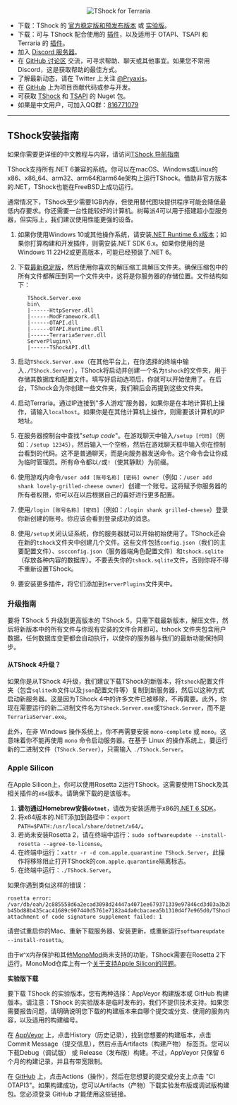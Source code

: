 <p align="center">
  <img src="https://tshock.s3.us-west-001.backblazeb2.com/newlogo.png" alt="TShock for Terraria"><br />
</p>

- 下载：TShock 的 [官方稳定版和预发布版本](https://github.com/TShock/TShock/releases) 或 [实验版](#experimental-downloads)。  
- 下载：可与 TShock 配合使用的 [插件](https://github.com/Pryaxis/TShock/wiki/Plugins)，以及适用于 OTAPI、TSAPI 和 Terraria 的 [插件](https://github.com/topics/otapi)。  
- 加入 [Discord 服务器](https://discord.gg/Cav9nYX)。  
- 在 [GitHub 讨论区](https://github.com/Pryaxis/TShock/discussions) 交流，可寻求帮助、聊天或其他事宜。如果您不常用 Discord，这是获取帮助的最佳方式。  
- 了解最新动态，请在 Twitter 上关注 [@Pryaxis](https://twitter.com/Pryaxis)。  
- 在 [GitHub](https://github.com/Pryaxis/TShock) 上为项目贡献代码或参与开发。  
- 可获取 [TShock](https://www.nuget.org/packages/TShock/) 和 [TSAPI](https://www.nuget.org/packages/TSAPI/) 的 Nuget 包。
- 如果是中文用户，可加入QQ群：[816771079](https://qm.qq.com/q/kZsJRuS546)

----

## TShock安装指南
如果你需要更详细的中文教程与内容，请访问[TShock 导航指南](https://docs.terraria.ink/zh/other/TShockToolsNav.html)

TShock支持所有.NET 6兼容的系统。你可以在macOS、Windows或Linux的x86、x86_64、arm32、arm64和arm64e架构上运行TShock。借助非官方版本的.NET，TShock也能在FreeBSD上成功运行。

通常情况下，TShock至少需要1GB内存，但使用替代图块提供程序可能会降低最低内存要求。你还需要一台性能较好的计算机。树莓派4可以用于搭建超小型服务器，但实际上，我们建议使用性能更强的设备。

1. 如果你使用Windows 10或其他操作系统，请安装[.NET Runtime 6.x版本](https://dotnet.microsoft.com/en-us/download/dotnet/6.0)；如果你打算构建和开发插件，则需安装.NET SDK 6.x。如果你使用的是Windows 11 22H2或更高版本，可能已经预装了.NET 6。

2. 下载[最新稳定版](https://github.com/TShock/TShock/releases)，然后使用你喜欢的解压缩工具解压文件夹。确保压缩包中的所有文件都解压到同一个文件夹中，这将是你服务器的存储位置。文件结构如下：

          TShock.Server.exe
          bin\
          |------HttpServer.dll
          |------ModFramework.dll
          |------OTAPI.dll
          |------OTAPI.Runtime.dll
          |------TerrariaServer.dll
          ServerPlugins\
          |------TShockAPI.dll

3. 启动`TShock.Server.exe`（在其他平台上，在你选择的终端中输入`./TShock.Server`），TShock将启动并创建一个名为`tshock`的文件夹，用于存储其数据库和配置文件。填写好启动选项后，你就可以开始使用了。在后台，TShock会为你创建一些文件夹，我们稍后会再提到这些文件夹。

4. 启动Terraria。通过IP连接到"多人游戏"服务器，如果你是在本地计算机上操作，请输入`localhost`。如果你是在其他计算机上操作，则需要该计算机的IP地址。

5. 在服务器控制台中查找"_setup code_"。在游戏聊天中输入`/setup [代码]`（例如：`/setup 12345`），然后输入一个空格，然后在游戏聊天框中输入你在控制台看到的代码。这不是普通聊天，而是向服务器发送命令。这个命令会让你成为临时管理员。所有命令都以`/`或`!`（使其静默）为前缀。

6. 使用游戏内命令`/user add [账号名称] [密码] owner`（例如：`/user add shank lovely-grilled-cheese owner`）创建一个账号。这将赋予你服务器的所有者权限，你可以在以后根据自己的喜好进行更多配置。

7. 使用`/login [账号名称] [密码]`（例如：`/login shank grilled-cheese`）登录你新创建的账号。你应该会看到登录成功的消息。

8. 使用`/setup`关闭认证系统，你的服务器就可以开始初始使用了。TShock还会在新的`tshock`文件夹中创建几个文件。这些文件包括`config.json`（我们的主要配置文件）、`sscconfig.json`（服务器端角色配置文件）和`tshock.sqlite`（存放各种内容的数据库）。不要丢失你的`tshock.sqlite`文件，否则你将不得不重新设置TShock。

9. 要安装更多插件，将它们添加到`ServerPlugins`文件夹中。

### 升级指南

要将 TShock 5 升级到更高版本的 TShock 5，只需下载最新版本，解压文件，然后将新版本中的所有文件与你现有安装的文件合并即可。tshock 文件夹包含用户数据，任何数据库变更都会自动执行，以使你的服务器与我们的最新功能保持同步。

#### 从TShock 4升级？

如果你是从TShock 4升级，我们建议下载TShock的新版本，将`tshock`配置文件夹（包含`sqlitedb`文件以及`json`配置文件等）复制到新服务器，然后以这种方式启动新服务器。这是因为TShock 4中的许多文件已被移除，不再需要。此外，你现在需要运行的新二进制文件名为`TShock.Server.exe`或`TShock.Server`，而不是`TerrariaServer.exe`。

此外，在非 Windows 操作系统上，你不再需要安装 `mono-complete` 或 `mono`。这意味着你不能再使用 `mono` 命令启动服务器。在基于 Linux 的操作系统上，要运行新的二进制文件（`TShock.Server`），只需输入 `./TShock.Server`。

### Apple Silicon

在Apple Silicon上，你可以使用Rosetta 2运行TShock。这需要使用TShock及其相关插件的`x64`版本。请确保下载的是该版本。

1. **请勿通过Homebrew安装`dotnet`**，请改为安装适用于x86的[.NET 6 SDK](https://dotnet.microsoft.com/en-us/download)。  
2. 将x64版本的.NET添加到路径中：`export PATH=$PATH:/usr/local/share/dotnet/x64/`。  
3. 若尚未安装Rosetta 2，请在终端中运行：`sudo softwareupdate --install-rosetta --agree-to-license`。  
4. 在终端中运行：`xattr -r -d com.apple.quarantine TShock.Server`，此操作将移除阻止打开TShock的`com.apple.quarantine`隔离标志。  
5. 在终端中运行：`./TShock.Server`。

如果你遇到类似这样的错误：

```
rosetta error: /var/db/oah/2c885558d6a2ecad3098d24447a4071ee679371339e97846cd3d03a3b2bf5ab4/
b45bd88b435cac41689c907440d5761e7182a4da0cbacaea5b1310d4f7e965d0/TShock.Server.aot:
attachment of code signature supplement failed: 1
```

请尝试重启你的Mac、重新下载服务器、安装更新，或重新运行`softwareupdate --install-rosetta`。

由于`W^X`内存保护和其他[MonoMod](https://github.com/MonoMod/MonoMod)尚未支持的功能，TShock需要在Rosetta 2下运行。MonoMod仓库上有一个[关于支持Apple Silicon的问题](https://github.com/MonoMod/MonoMod/issues/90)。

**实验版下载**

要下载 TShock 的实验版本，您有两种选择：AppVeyor 构建版本或 GitHub 构建版本。请注意：TShock 的实验版本是临时发布的，我们不提供技术支持。如果您需要报告问题，请明确说明您下载的构建版本来自哪个提交或分支、使用的服务内容，以及适用的构建编号。

在 [AppVeyor](https://ci.appveyor.com/project/hakusaro/tshock/) 上，点击History（历史记录），找到您想要的构建版本，点击Commit Message（提交信息），然后点击Artifacts（构建产物） 标签页。您可以下载Debug（调试版） 或 Release（发布版）构建。不过，AppVeyor 只保留 6 个月的构建记录，并且有带宽限制。

在 [GitHub](https://github.com/Pryaxis/TShock/) 上，点击Actions（操作），然后在您想要的提交或分支上点击 "CI OTAPI3"。如果构建成功，您可以Artifacts（产物）下载实验发布版或调试版构建包。您必须登录 GitHub 才能使用这些链接。